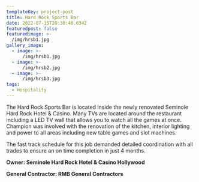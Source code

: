 ```yaml
---
templateKey: project-post
title: Hard Rock Sports Bar
date: 2022-07-15T20:30:40.634Z
featuredpost: false
featuredimage: >-
  /img/hrsb1.jpg
gallery_image:
  - image: >-
      /img/hrsb1.jpg
  - image: >-
      /img/hrsb2.jpg
  - image: >-
      /img/hrsb3.jpg
tags:
  - Hospitality
---
```


The Hard Rock Sports Bar is located inside the newly renovated Seminole Hard Rock Hotel & Casino. Many TVs are located around the restaurant including a LED TV wall that allows you to watch all the games at once. Champion was involved with the renovation of the kitchen, interior lighting and power to all areas including new table games and slot machines.

The fast track schedule for this job demanded detailed coordination with all trades to ensure an on time completion in just 4 months.

**Owner: Seminole Hard Rock Hotel & Casino Hollywood**

**General Contractor: RMB General Contractors**

